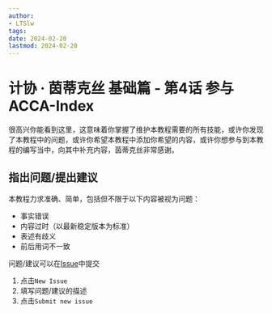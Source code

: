 ```yaml
---
author:
- LTSlw
tags:
date: 2024-02-20
lastmod: 2024-02-20
---
```


# 计协 · 茵蒂克丝 基础篇 - 第4话 参与ACCA-Index

很高兴你能看到这里，这意味着你掌握了维护本教程需要的所有技能，或许你发现了本教程中的问题，或许你希望本教程中添加你希望的内容，或许你想参与到本教程的编写当中，向其中补充内容，茵蒂克丝非常感谢。

## 指出问题/提出建议

本教程力求准确、简单，包括但不限于以下内容被视为问题：

- 事实错误
- 内容过时（以最新稳定版本为标准）
- 表述有歧义
- 前后用词不一致

问题/建议可以在[Issue](https://github.com/bit-acca/ACCA-Index/issues)中提交

1. 点击`New Issue`
2. 填写问题/建议的描述
3. 点击`Submit new issue`
